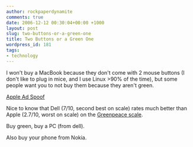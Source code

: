```yaml
---
author: rockpaperdynamite
comments: true
date: 2006-12-12 00:30:04+00:00 +1000
layout: post
slug: two-buttons-or-a-green-one
title: Two Buttons or a Green One
wordpress_id: 181
tags:
- technology
---
```


I won't buy a MacBook because they don't come with 2 mouse buttons (I don't like to plug in mice, and I use Linux >90% of the time), but some people want you to not buy them because they aren't green.

[Apple Ad Spoof](http://www.greenpeace.org/apple/ads)

Nice to know that Dell (7/10, second best on scale) rates much better than Apple (2.7/10, worst on scale) on the [Greenpeace scale](http://www.greenpeace.org/international/campaigns/toxics/electronics/copy-of-how-the-companies-line).

Buy green, buy a PC (from dell).

Also buy your phone from Nokia.
